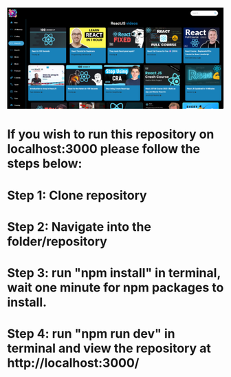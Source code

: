 ![alt text](<public/Screenshot of app.png>)

# If you wish to run this repository on localhost:3000 please follow the steps below:

# Step 1: Clone repository

# Step 2: Navigate into the folder/repository

# Step 3: run "npm install" in terminal, wait one minute for npm packages to install.

# Step 4: run "npm run dev" in terminal and view the repository at http://localhost:3000/

